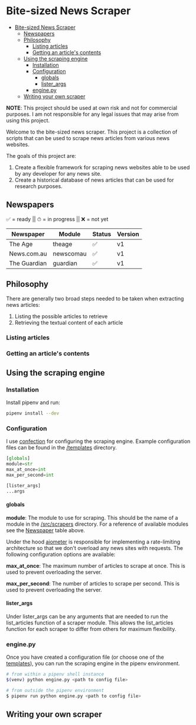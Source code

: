 # Bite-sized News Scraper

- [Bite-sized News Scraper](#bite-sized-news-scraper)
  - [Newspapers](#newspapers)
  - [Philosophy](#philosophy)
    - [Listing articles](#listing-articles)
    - [Getting an article's contents](#getting-an-articles-contents)
  - [Using the scraping engine](#using-the-scraping-engine)
    - [Installation](#installation)
    - [Configuration](#configuration)
      - [globals](#globals)
      - [lister\_args](#lister_args)
    - [engine.py](#enginepy)
  - [Writing your own scraper](#writing-your-own-scraper)

**NOTE**: This project should be used at own risk and not for commercial purposes. I am not responsible for any legal issues that may arise from using this project.

Welcome to the bite-sized news scraper. This project is a collection of scripts that can be used to scrape news articles from various news websites.

The goals of this project are:
1. Create a flexible framework for scraping news websites able to be used by any developer for any news site.
2. Create a historical database of news articles that can be used for research purposes.

## Newspapers

✅ = ready || ⏱ = in progress || ❌ = not yet

**Newspaper** | **Module** | **Status** | **Version**
--- | --- | --- | ---
The Age | theage | ✅ | v1
News.com.au | newscomau | ✅ | v1
The Guardian | guardian | ✅ | v1


## Philosophy
There are generally two broad steps needed to be taken when extracting news articles:
1. Listing the possible articles to retrieve
2. Retrieving the textual content of each article

### Listing articles

### Getting an article's contents

## Using the scraping engine

### Installation

Install pipenv and run:

```bash
pipenv install --dev
```

### Configuration

I use [confection](https://github.com/explosion/confection) for configuring the scraping engine. Example configuration files can be found in the [/templates](src/templates/) directory.

```python
[globals]
module=str
max_at_once=int
max_per_second=int

[lister_args]
...args
```

#### globals

**module**: The module to use for scraping. This should be the name of a module in the [/src/scrapers](src/scrapers/) directory. For a reference of available modules see the [Newspaper](#newspapers) table above.

Under the hood [aiometer](https://github.com/florimondmanca/aiometer) is responsible for implementing a rate-limiting architecture so that we don't overload any news sites with requests. The following configuration options are available:

**max_at_once**: The maximum number of articles to scrape at once. This is used to prevent overloading the server.

**max_per_second**: The number of articles to scrape per second. This is used to prevent overloading the server.

#### lister_args

Under lister_args can be any arguments that are needed to run the list_articles function of a scraper module. This allows the list_articles function for each scraper to differ from others for maximum flexibility.

### engine.py

Once you have created a configuration file (or choose one of the [templates](src/templates/)), you can run the scraping engine in the pipenv environment.

```bash
# from within a pipenv shell instance
$(venv) python engine.py <path to config file>

# from outside the pipenv environment
$ pipenv run python engine.py <path to config file>
```

## Writing your own scraper

